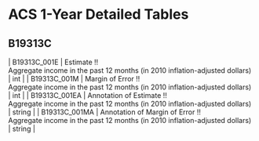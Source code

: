 # ACS 1-Year Detailed Tables

## B19313C

| B19313C_001E | Estimate !!<br>Aggregate income in the past 12 months (in 2010 inflation-adjusted dollars) | int |
| B19313C_001M | Margin of Error !!<br>Aggregate income in the past 12 months (in 2010 inflation-adjusted dollars) | int |
| B19313C_001EA | Annotation of Estimate !!<br>Aggregate income in the past 12 months (in 2010 inflation-adjusted dollars) | string |
| B19313C_001MA | Annotation of Margin of Error !!<br>Aggregate income in the past 12 months (in 2010 inflation-adjusted dollars) | string |

